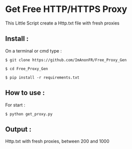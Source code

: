 # Get Free HTTP/HTTPS Proxy

This Little Script create a Http.txt file with fresh proxies

## Install :

On a terminal or cmd type :

```
$ git clone https://github.com/ImAnonFR/Free_Proxy_Gen

$ cd Free_Proxy_Gen

$ pip install -r requirements.txt
```

## How to use : 

For start : 

```
$ python get_proxy.py
```

## Output : 

Http.txt with fresh proxies, between 200 and 1000